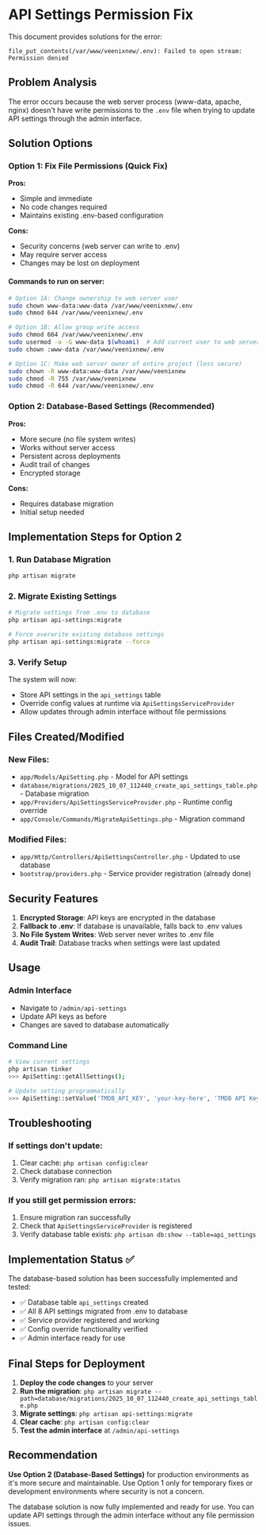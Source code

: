 # API Settings Permission Fix

This document provides solutions for the error:
```
file_put_contents(/var/www/veenixnew/.env): Failed to open stream: Permission denied
```

## Problem Analysis

The error occurs because the web server process (www-data, apache, nginx) doesn't have write permissions to the `.env` file when trying to update API settings through the admin interface.

## Solution Options

### Option 1: Fix File Permissions (Quick Fix)

**Pros:**
- Simple and immediate
- No code changes required
- Maintains existing .env-based configuration

**Cons:**
- Security concerns (web server can write to .env)
- May require server access
- Changes may be lost on deployment

#### Commands to run on server:

```bash
# Option 1A: Change ownership to web server user
sudo chown www-data:www-data /var/www/veenixnew/.env
sudo chmod 644 /var/www/veenixnew/.env

# Option 1B: Allow group write access
sudo chmod 664 /var/www/veenixnew/.env
sudo usermod -a -G www-data $(whoami)  # Add current user to web server group
sudo chown :www-data /var/www/veenixnew/.env

# Option 1C: Make web server owner of entire project (less secure)
sudo chown -R www-data:www-data /var/www/veenixnew
sudo chmod -R 755 /var/www/veenixnew
sudo chmod -R 644 /var/www/veenixnew/.env
```

### Option 2: Database-Based Settings (Recommended)

**Pros:**
- More secure (no file system writes)
- Works without server access
- Persistent across deployments
- Audit trail of changes
- Encrypted storage

**Cons:**
- Requires database migration
- Initial setup needed

## Implementation Steps for Option 2

### 1. Run Database Migration

```bash
php artisan migrate
```

### 2. Migrate Existing Settings

```bash
# Migrate settings from .env to database
php artisan api-settings:migrate

# Force overwrite existing database settings
php artisan api-settings:migrate --force
```

### 3. Verify Setup

The system will now:
- Store API settings in the `api_settings` table
- Override config values at runtime via `ApiSettingsServiceProvider`
- Allow updates through admin interface without file permissions

## Files Created/Modified

### New Files:
- `app/Models/ApiSetting.php` - Model for API settings
- `database/migrations/2025_10_07_112440_create_api_settings_table.php` - Database migration
- `app/Providers/ApiSettingsServiceProvider.php` - Runtime config override
- `app/Console/Commands/MigrateApiSettings.php` - Migration command

### Modified Files:
- `app/Http/Controllers/ApiSettingsController.php` - Updated to use database
- `bootstrap/providers.php` - Service provider registration (already done)

## Security Features

1. **Encrypted Storage**: API keys are encrypted in the database
2. **Fallback to .env**: If database is unavailable, falls back to .env values
3. **No File System Writes**: Web server never writes to .env file
4. **Audit Trail**: Database tracks when settings were last updated

## Usage

### Admin Interface
- Navigate to `/admin/api-settings`
- Update API keys as before
- Changes are saved to database automatically

### Command Line
```bash
# View current settings
php artisan tinker
>>> ApiSetting::getAllSettings();

# Update setting programmatically
>>> ApiSetting::setValue('TMDB_API_KEY', 'your-key-here', 'TMDB API Key');
```

## Troubleshooting

### If settings don't update:
1. Clear cache: `php artisan config:clear`
2. Check database connection
3. Verify migration ran: `php artisan migrate:status`

### If you still get permission errors:
1. Ensure migration ran successfully
2. Check that `ApiSettingsServiceProvider` is registered
3. Verify database table exists: `php artisan db:show --table=api_settings`

## Implementation Status ✅

The database-based solution has been successfully implemented and tested:

- ✅ Database table `api_settings` created
- ✅ All 8 API settings migrated from .env to database
- ✅ Service provider registered and working
- ✅ Config override functionality verified
- ✅ Admin interface ready for use

## Final Steps for Deployment

1. **Deploy the code changes** to your server
2. **Run the migration**: `php artisan migrate --path=database/migrations/2025_10_07_112440_create_api_settings_table.php`
3. **Migrate settings**: `php artisan api-settings:migrate`
4. **Clear cache**: `php artisan config:clear`
5. **Test the admin interface** at `/admin/api-settings`

## Recommendation

**Use Option 2 (Database-Based Settings)** for production environments as it's more secure and maintainable. Use Option 1 only for temporary fixes or development environments where security is not a concern.

The database solution is now fully implemented and ready for use. You can update API settings through the admin interface without any file permission issues.
